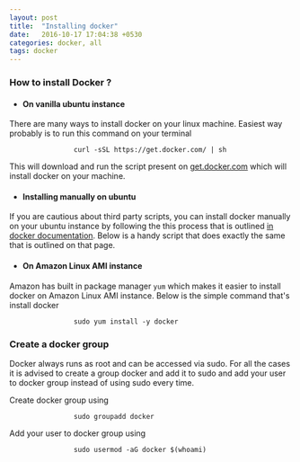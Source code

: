 ```yaml
---
layout: post
title:  "Installing docker"
date:   2016-10-17 17:04:38 +0530
categories: docker, all
tags: docker
---
```

### How to install Docker ?

* #### On vanilla ubuntu instance 
There are many ways to install docker on your linux machine. Easiest way probably is to run this command on your terminal

                    curl -sSL https://get.docker.com/ | sh

This will download and run the script present on [get.docker.com](https://get.docker.com/) which will install docker on your machine.

* #### Installing manually on ubuntu
If you are cautious about third party scripts, you can install docker manually on your ubuntu instance by following the this process that is outlined [in docker documentation](https://docs.docker.com/engine/installation/linux/ubuntulinux/). Below is a handy script that does exactly the same that is outlined on that page.
            <script src="https://gist.github.com/penkeysuresh/f248ae77e26b6474de27f0a9c9093718.js"></script>

* #### On Amazon Linux AMI instance
Amazon has built in package manager ``yum`` which makes it easier to install docker on Amazon Linux AMI instance. Below is the simple command that's install docker 

                    sudo yum install -y docker

### Create a docker group

Docker always runs as root and can be accessed via sudo. For all the cases it is advised to create a group docker and add it to sudo and add your user to docker group instead of using sudo every time.

Create docker group using 

                    sudo groupadd docker

Add your user to docker group using 

                    sudo usermod -aG docker $(whoami)